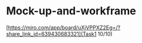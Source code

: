# Mock-up-and-workframe
[https://miro.com/app/board/uXjVPPXZ2Eg=/?share_link_id=639430683321](Task1 10/10)
